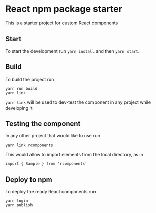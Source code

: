 # React npm package starter

This is a starter project for custom React components

## Start

To start the development run `yarn install` and then `yarn start`.

## Build

To build the project run

```
yarn run build 
yarn link
```

`yarn link` will be used to dev-test the component in any project while developing it

## Testing the component 

In any other project that would like to use run 

```yarn link rcomponents```

This would allow to import elements from the local directory, as in 

```
import { Sample } from 'rcomponents'
```

## Deploy to npm

To deploy the ready React components run 

```
yarn login
yarn publish
```
